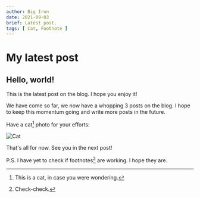 ```yaml
---
author: Big Iron
date: 2021-09-03
brief: Latest post.
tags: [ Cat, Footnote ]
---
```


# My latest post

## Hello, world!

This is the latest post on the blog. I hope you enjoy it!

We have come so far, we now have a whopping 3 posts on the blog.
I hope to keep this momentum going and write more posts in the future.

Have a cat[^1] photo for your efforts:

![Cat](https://cdn2.thecatapi.com/images/MTYyMjg4OQ.jpg)

That's all for now. See you in the next post!

P.S. I have yet to check if footnotes[^2] are working. I hope they are.

[^1]: This is a cat, in case you were wondering.

[^2]: Check-check.

